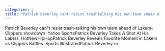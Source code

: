 ```yaml
---
categories: j
title: "Patrick Beverley cant resist trashtalking his own team ahead of LakersClippers showdown  Yahoo Sports"
---
```

Patrick Beverley can"t resist trash-talking his own team ahead of Lakers-Clippers showdown&nbsp;&nbsp;Yahoo SportsPatrick Beverley Takes A Shot At His Lakers&nbsp;&nbsp;HotNewHipHopPatrick Beverley Reveals Favorite Moment in Lakers vs Clippers Battles&nbsp;&nbsp;Sports IllustratedPatrick Beverley ro